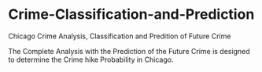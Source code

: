 # Crime-Classification-and-Prediction
Chicago Crime Analysis, Classification and Predition of Future Crime

The Complete Analysis with the Prediction of the Future Crime is designed to determine the Crime hike Probability in Chicago.
